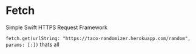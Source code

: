 # Fetch
Simple Swift HTTPS Request Framework

`fetch.get(urlString: "https://taco-randomizer.herokuapp.com/random", params: [:])` thats all
